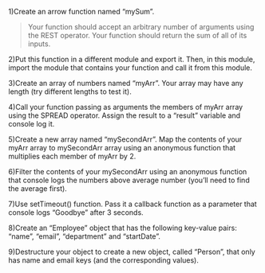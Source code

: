1)Create an arrow function named “mySum”. 
>Your function should accept an arbitrary number of arguments using the REST operator.
>Your function should return the sum of all of its inputs.

2)Put this function in a different module and export it. Then, in this module, import the module that contains your function and call it from this module.

3)Create an array of numbers named “myArr”. Your array may have any length (try different lengths to test it). 

4)Call your function passing as arguments the members of myArr array using the SPREAD operator. Assign the result to a “result” variable and console log it.

5)Create a new array named “mySecondArr”. Map the contents of your myArr array to mySecondArr array using an anonymous function that multiplies each member of myArr by 2.

6)Filter the contents of your mySecondArr using an anonymous function that console logs the numbers above average number (you’ll need to find the average first).

7)Use setTimeout() function. Pass it a callback function as a parameter that console logs “Goodbye” after 3 seconds.

8)Create an “Employee” object that has the following key-value pairs: “name”, “email”, “department” and “startDate”. 

9)Destructure your object to create a new object, called “Person”, that only has name and email keys (and the corresponding values).
